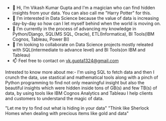 - 👋 Hi, I’m Vikash Kumar Gupta and I'm a magician who can find hidden insights from your data. You can also call me "Harry Potter" for this.
- 👀 I’m interested in Data Science because the value of data is increasing day-by-day so how can I let myself behind when the world is moving on.
- 🌱 I’m currently in the process of advancing my knowledge in Python/Django, SQL(MS SQL, Oracle), ETL(Informatica), BI Tools(IBM Cognos, Tableau, Power BI)
- 💞️ I’m looking to collaborate on Data Science projects mostly releated with SQL(intermediate to advance level) and BI Tools(on IBM and Tableau)
- 📫 Feel free to contact on vk.gupta1324@gmail.com

Intrested to know more about me:-
I'm using SQL to fetch data and then I crunch the data, use stastical and mathematical tools along with a pinch of Python programming to find not only meaningful insight but also the beautiful insights which were hidden inside tons of GB(s) and few TB(s) of data, by using tools like IBM Cognos Analytics and Tableau I help clients and customers to understand the magic of data.

"Let me try to find out what is hiding in your data"
"Think like Sherlock Homes when dealing with precious items like gold and data"

<!---
vikash-ku24/vikash-ku24 is a ✨ special ✨ repository because its `README.md` (this file) appears on your GitHub profile.
You can click the Preview link to take a look at your changes.
--->
